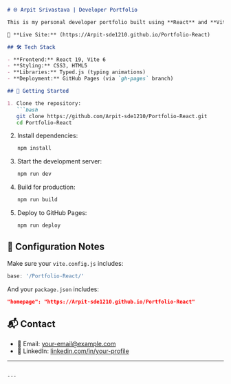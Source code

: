 

````markdown
# 🌐 Arpit Srivastava | Developer Portfolio

This is my personal developer portfolio built using **React** and **Vite**. It showcases my projects, skills, and contact information in a fast and modern web app.

🔗 **Live Site:** (https://Arpit-sde1210.github.io/Portfolio-React)

## 🛠 Tech Stack

- **Frontend:** React 19, Vite 6
- **Styling:** CSS3, HTML5
- **Libraries:** Typed.js (typing animations)
- **Deployment:** GitHub Pages (via `gh-pages` branch)

## 🚀 Getting Started

1. Clone the repository:
   ```bash
   git clone https://github.com/Arpit-sde1210/Portfolio-React.git
   cd Portfolio-React
````

2. Install dependencies:

   ```bash
   npm install
   ```

3. Start the development server:

   ```bash
   npm run dev
   ```

4. Build for production:

   ```bash
   npm run build
   ```

5. Deploy to GitHub Pages:

   ```bash
   npm run deploy
   ```

## 🔧 Configuration Notes

Make sure your `vite.config.js` includes:

```js
base: '/Portfolio-React/'
```

And your `package.json` includes:

```json
"homepage": "https://Arpit-sde1210.github.io/Portfolio-React"
```

## 📬 Contact

* 📧 Email: [your-email@example.com](mailto:your-email@example.com)
* 💼 LinkedIn: [linkedin.com/in/your-profile](https://linkedin.com/in/your-profile)

---

```

---

```
